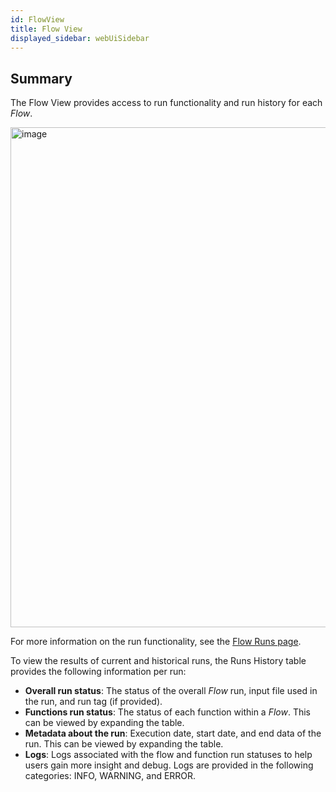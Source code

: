 ```yaml
---
id: FlowView
title: Flow View
displayed_sidebar: webUiSidebar
---
```


## Summary

The Flow View provides access to run functionality and run history for each _Flow_. 

<img width="800" alt="image" src="https://user-images.githubusercontent.com/46538575/199783855-36c754bc-b19f-418d-b56c-3f80a9fbd215.png" />

For more information on the run functionality, see the [Flow Runs page](FlowRuns.md).

To view the results of current and historical runs, the Runs History table provides the following information per run:

- **Overall run status**: The status of the overall _Flow_ run, input file used in the run, and run tag (if provided).
- **Functions run status**: The status of each function within a _Flow_. This can be viewed by expanding the table.
- **Metadata about the run**: Execution date, start date, and end data of the run. This can be viewed by expanding the table.
- **Logs**: Logs associated with the flow and function run statuses to help users gain more insight and debug. Logs are provided in the following categories: INFO, WARNING, and ERROR.

